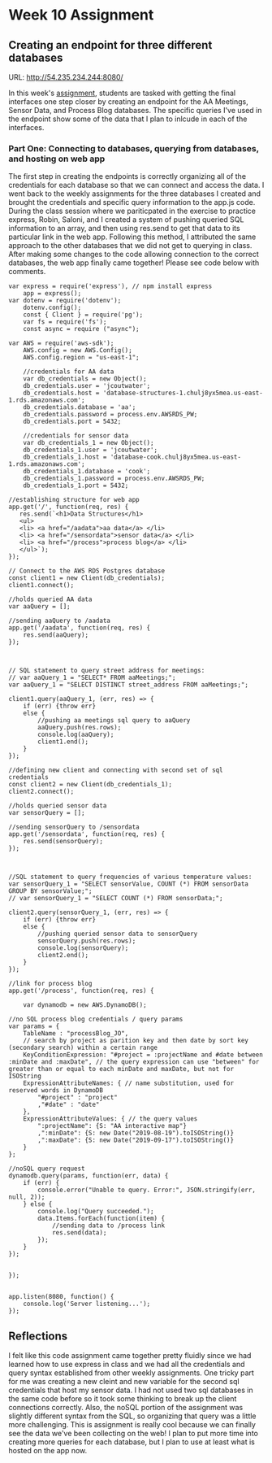 # Week 10 Assignment
## Creating an endpoint for three different databases
URL: http://54.235.234.244:8080/

In this week's [assignment](https://github.com/visualizedata/data-structures/tree/master/weekly_assignment_10), students are tasked with getting the final interfaces one step closer by creating an endpoint for the AA Meetings, Sensor Data, and Process Blog databases. The specific queries I've used in the endpoint show some of the data that I plan to inlcude in each of the interfaces.

### Part One: Connecting to databases, querying from databases, and hosting on web app

The first step in creating the endpoints is correctly organizing all of the credentials for each database so that we can connect and access the data. I went back to the weekly assignments for the three databases I created and brought the credentials and specific query information to the app.js code. During the class session where we pariticpated in the exercise to practice express, Robin, Saloni, and I created a system of pushing queried SQL information to an array, and then using res.send to get that data to its particular link in the web app. Following this method, I attributed the same approach to the other databases that we did not get to querying in class. After making some changes to the code allowing connection to the correct databases, the web app finally came together! Please see code below with comments.

    var express = require('express'), // npm install express
        app = express();
    var dotenv = require('dotenv');
        dotenv.config();
        const { Client } = require('pg');
        var fs = require('fs');
        const async = require ("async"); 

    var AWS = require('aws-sdk');
        AWS.config = new AWS.Config();
        AWS.config.region = "us-east-1";

        //credentials for AA data
        var db_credentials = new Object();
        db_credentials.user = 'jcoutwater';
        db_credentials.host = 'database-structures-1.chulj8yx5mea.us-east-1.rds.amazonaws.com';
        db_credentials.database = 'aa';
        db_credentials.password = process.env.AWSRDS_PW;
        db_credentials.port = 5432;

        //credentials for sensor data
        var db_credentials_1 = new Object();
        db_credentials_1.user = 'jcoutwater';
        db_credentials_1.host = 'database-cook.chulj8yx5mea.us-east-1.rds.amazonaws.com';
        db_credentials_1.database = 'cook';
        db_credentials_1.password = process.env.AWSRDS_PW;
        db_credentials_1.port = 5432;

    //establishing structure for web app  
    app.get('/', function(req, res) {
       res.send(`<h1>Data Structures</h1>
       <ul>
       <li> <a href="/aadata">aa data</a> </li>
       <li> <a href="/sensordata">sensor data</a> </li>
       <li> <a href="/process">process blog</a> </li>
       </ul>`);
    });

    // Connect to the AWS RDS Postgres database
    const client1 = new Client(db_credentials);
    client1.connect();

    //holds queried AA data
    var aaQuery = [];

    //sending aaQuery to /aadata
    app.get('/aadata', function(req, res) {
        res.send(aaQuery);
    });



    // SQL statement to query street address for meetings:
    // var aaQuery_1 = "SELECT* FROM aaMeetings;";
    var aaQuery_1 = "SELECT DISTINCT street_address FROM aaMeetings;";

    client1.query(aaQuery_1, (err, res) => {
        if (err) {throw err}
        else {
            //pushing aa meetings sql query to aaQuery
            aaQuery.push(res.rows);
            console.log(aaQuery);
            client1.end();
        }
    });

    //defining new client and connecting with second set of sql credentials
    const client2 = new Client(db_credentials_1);
    client2.connect();

    //holds queried sensor data
    var sensorQuery = [];

    //sending sensorQuery to /sensordata
    app.get('/sensordata', function(req, res) {
        res.send(sensorQuery);
    });



    //SQL statement to query frequencies of various temperature values: 
    var sensorQuery_1 = "SELECT sensorValue, COUNT (*) FROM sensorData GROUP BY sensorValue;";
    // var sensorQuery_1 = "SELECT COUNT (*) FROM sensorData;";

    client2.query(sensorQuery_1, (err, res) => {
        if (err) {throw err}
        else {
            //pushing queried sensor data to sensorQuery
            sensorQuery.push(res.rows);
            console.log(sensorQuery);
            client2.end();
        }
    });

    //link for process blog
    app.get('/process', function(req, res) {

        var dynamodb = new AWS.DynamoDB();

    //no SQL process blog credentials / query params
    var params = {
        TableName : "processBlog_JO",
        // search by project as parition key and then date by sort key (secondary search) within a certain range
        KeyConditionExpression: "#project = :projectName and #date between :minDate and :maxDate", // the query expression can use "between" for greater than or equal to each minDate and maxDate, but not for ISOString
        ExpressionAttributeNames: { // name substitution, used for reserved words in DynamoDB
            "#project" : "project"
            ,"#date" : "date"
        },
        ExpressionAttributeValues: { // the query values
            ":projectName": {S: "AA interactive map"}
            ,":minDate": {S: new Date("2019-08-19").toISOString()}
            ,":maxDate": {S: new Date("2019-09-17").toISOString()}
        }
    };

    //noSQL query request
    dynamodb.query(params, function(err, data) {
        if (err) {
            console.error("Unable to query. Error:", JSON.stringify(err, null, 2));
        } else {
            console.log("Query succeeded.");
            data.Items.forEach(function(item) {
                //sending data to /process link
                res.send(data);
            });
        }
    });


    });


    app.listen(8080, function() {
        console.log('Server listening...');
    });
    
    
## Reflections

I felt like this code assignment came together pretty fluidly since we had learned how to use express in class and we had all the credentials and query syntax established from other weekly assignments. One tricky part for me was creating a new cleint and new variable for the second sql credentials that host my sensor data. I had not used two sql databases in the same code before so it took some thinking to break up the client connections correctly. Also, the noSQL portion of the assignment was slightly different syntax from the SQL, so organizing that query was a little more challenging. This is assignment is really cool because we can finally see the data we've been collecting on the web! I plan to put more time into creating more queries for each database, but I plan to use at least what is hosted on the app now. 

